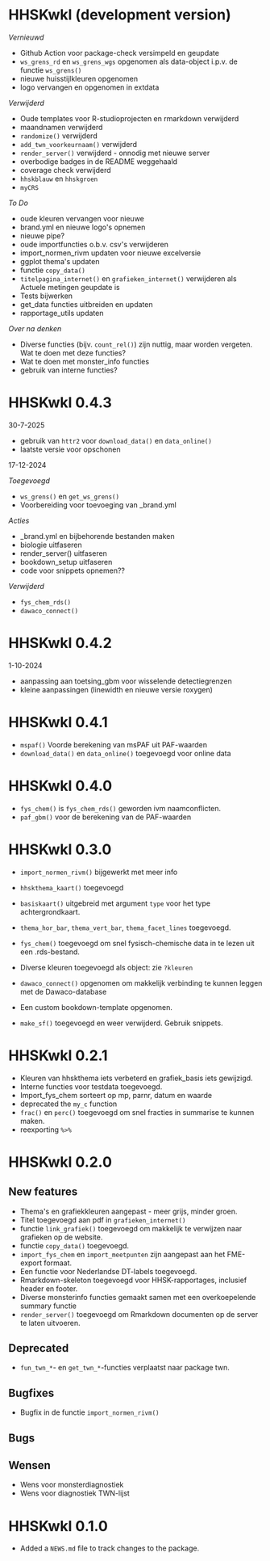 # HHSKwkl (development version)

*Vernieuwd*

- Github Action voor package-check versimpeld en geupdate
- `ws_grens_rd` en `ws_grens_wgs` opgenomen als data-object i.p.v. de functie `ws_grens()`
- nieuwe huisstijlkleuren opgenomen
- logo vervangen en opgenomen in extdata

*Verwijderd*

- Oude templates voor R-studioprojecten en rmarkdown verwijderd
- maandnamen verwijderd
- `randomize()` verwijderd
- `add_twn_voorkeurnaam()` verwijderd
- `render_server()` verwijderd - onnodig met nieuwe server
- overbodige badges in de README weggehaald
- coverage check verwijderd
- `hhskblauw` en `hhskgroen`
- `myCRS`


*To Do*

- oude kleuren vervangen voor nieuwe
- brand.yml en nieuwe logo's opnemen
- nieuwe pipe?
- oude importfuncties o.b.v. csv's verwijderen
- import_normen_rivm updaten voor nieuwe excelversie
- ggplot thema's updaten
- functie `copy_data()`
- `titelpagina_internet()` en `grafieken_internet()` verwijderen als Actuele metingen geupdate is
- Tests bijwerken
- get_data functies uitbreiden en updaten
- rapportage_utils updaten


*Over na denken*
- Diverse functies (bijv. `count_rel()`) zijn nuttig, maar worden vergeten. Wat te doen met deze functies?
- Wat te doen met monster_info functies
- gebruik van interne functies?



# HHSKwkl 0.4.3

30-7-2025

- gebruik van `httr2` voor `download_data()` en `data_online()`
- laatste versie voor opschonen

17-12-2024

*Toegevoegd*

- `ws_grens()` en `get_ws_grens()`
- Voorbereiding voor toevoeging van _brand.yml

*Acties*

- _brand.yml en bijbehorende bestanden maken
- biologie uitfaseren
- render_server() uitfaseren
- bookdown_setup uitfaseren
- code voor snippets opnemen??


*Verwijderd*

- `fys_chem_rds()`
- `dawaco_connect()`

# HHSKwkl 0.4.2

1-10-2024

- aanpassing aan toetsing_gbm voor wisselende detectiegrenzen
- kleine aanpassingen (linewidth en nieuwe versie roxygen)

# HHSKwkl 0.4.1

- `mspaf()` Voorde berekening van msPAF uit PAF-waarden
- `download_data()` en `data_online()` toegevoegd voor online data

# HHSKwkl 0.4.0

- `fys_chem()` is `fys_chem_rds()` geworden ivm naamconflicten.
- `paf_gbm()` voor de berekening van de PAF-waarden

# HHSKwkl 0.3.0

- `import_normen_rivm()` bijgewerkt met meer info
- `hhskthema_kaart()` toegevoegd
- `basiskaart()` uitgebreid met argument `type` voor het type achtergrondkaart.
- `thema_hor_bar`, `thema_vert_bar`, `thema_facet_lines` toegevoegd.
- `fys_chem()` toegevoegd om snel fysisch-chemische data in te lezen uit een .rds-bestand.
- Diverse kleuren toegevoegd als object: zie `?kleuren`
- `dawaco_connect()` opgenomen om makkelijk verbinding te kunnen leggen met de Dawaco-database
- Een custom bookdown-template opgenomen.

- `make_sf()` toegevoegd en weer verwijderd. Gebruik snippets.

# HHSKwkl 0.2.1

- Kleuren van hhskthema iets verbeterd en grafiek_basis iets gewijzigd.
- Interne functies voor testdata toegevoegd.
- Import_fys_chem sorteert op mp, parnr, datum en waarde
- deprecated the `my_c` function
- `frac()` en `perc()` toegevoegd om snel fracties in summarise te kunnen maken.
- reexporting `%>%`

# HHSKwkl 0.2.0

## New features 
- Thema's en grafiekkleuren aangepast - meer grijs, minder groen.
- Titel toegevoegd aan pdf in `grafieken_internet()` 
- functie `link_grafiek()` toegevoegd om makkelijk te verwijzen naar grafieken op de website.
- functie `copy_data()` toegevoegd.
- `import_fys_chem` en `import_meetpunten` zijn aangepast aan het FME-export formaat.
- Een functie voor Nederlandse DT-labels toegevoegd.
- Rmarkdown-skeleton toegevoegd voor HHSK-rapportages, inclusief header en footer.
- Diverse monsterinfo functies gemaakt samen met een overkoepelende summary functie
- `render_server()` toegevoegd om Rmarkdown documenten op de server te laten uitvoeren.

## Deprecated
- `fun_twn_*`- en `get_twn_*`-functies verplaatst naar package twn.

## Bugfixes
- Bugfix in de functie `import_normen_rivm()`

## Bugs


## Wensen
- Wens voor monsterdiagnostiek
- Wens voor diagnostiek TWN-lijst


# HHSKwkl 0.1.0

* Added a `NEWS.md` file to track changes to the package.
